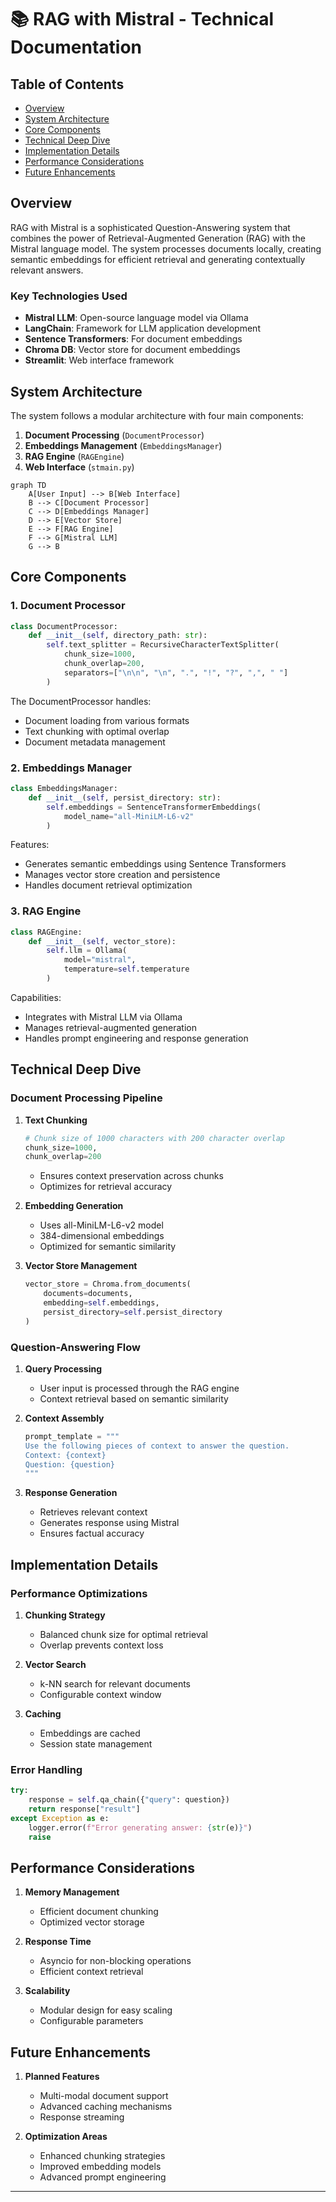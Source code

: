 # 📚 RAG with Mistral - Technical Documentation

## Table of Contents
- [Overview](#overview)
- [System Architecture](#system-architecture)
- [Core Components](#core-components)
- [Technical Deep Dive](#technical-deep-dive)
- [Implementation Details](#implementation-details)
- [Performance Considerations](#performance-considerations)
- [Future Enhancements](#future-enhancements)

## Overview

RAG with Mistral is a sophisticated Question-Answering system that combines the power of Retrieval-Augmented Generation (RAG) with the Mistral language model. The system processes documents locally, creating semantic embeddings for efficient retrieval and generating contextually relevant answers.

### Key Technologies Used
- **Mistral LLM**: Open-source language model via Ollama
- **LangChain**: Framework for LLM application development
- **Sentence Transformers**: For document embeddings
- **Chroma DB**: Vector store for document embeddings
- **Streamlit**: Web interface framework

## System Architecture

The system follows a modular architecture with four main components:

1. **Document Processing** (`DocumentProcessor`)
2. **Embeddings Management** (`EmbeddingsManager`)
3. **RAG Engine** (`RAGEngine`)
4. **Web Interface** (`stmain.py`)

```mermaid
graph TD
    A[User Input] --> B[Web Interface]
    B --> C[Document Processor]
    C --> D[Embeddings Manager]
    D --> E[Vector Store]
    E --> F[RAG Engine]
    F --> G[Mistral LLM]
    G --> B
```

## Core Components

### 1. Document Processor
```python
class DocumentProcessor:
    def __init__(self, directory_path: str):
        self.text_splitter = RecursiveCharacterTextSplitter(
            chunk_size=1000,
            chunk_overlap=200,
            separators=["\n\n", "\n", ".", "!", "?", ",", " "]
        )
```
The DocumentProcessor handles:
- Document loading from various formats
- Text chunking with optimal overlap
- Document metadata management

### 2. Embeddings Manager
```python
class EmbeddingsManager:
    def __init__(self, persist_directory: str):
        self.embeddings = SentenceTransformerEmbeddings(
            model_name="all-MiniLM-L6-v2"
        )
```
Features:
- Generates semantic embeddings using Sentence Transformers
- Manages vector store creation and persistence
- Handles document retrieval optimization

### 3. RAG Engine
```python
class RAGEngine:
    def __init__(self, vector_store):
        self.llm = Ollama(
            model="mistral",
            temperature=self.temperature
        )
```
Capabilities:
- Integrates with Mistral LLM via Ollama
- Manages retrieval-augmented generation
- Handles prompt engineering and response generation

## Technical Deep Dive

### Document Processing Pipeline

1. **Text Chunking**
   ```python
   # Chunk size of 1000 characters with 200 character overlap
   chunk_size=1000,
   chunk_overlap=200
   ```
   - Ensures context preservation across chunks
   - Optimizes for retrieval accuracy

2. **Embedding Generation**
   - Uses all-MiniLM-L6-v2 model
   - 384-dimensional embeddings
   - Optimized for semantic similarity

3. **Vector Store Management**
   ```python
   vector_store = Chroma.from_documents(
       documents=documents,
       embedding=self.embeddings,
       persist_directory=self.persist_directory
   )
   ```

### Question-Answering Flow

1. **Query Processing**
   - User input is processed through the RAG engine
   - Context retrieval based on semantic similarity

2. **Context Assembly**
   ```python
   prompt_template = """
   Use the following pieces of context to answer the question.
   Context: {context}
   Question: {question}
   """
   ```

3. **Response Generation**
   - Retrieves relevant context
   - Generates response using Mistral
   - Ensures factual accuracy

## Implementation Details

### Performance Optimizations

1. **Chunking Strategy**
   - Balanced chunk size for optimal retrieval
   - Overlap prevents context loss

2. **Vector Search**
   - k-NN search for relevant documents
   - Configurable context window

3. **Caching**
   - Embeddings are cached
   - Session state management

### Error Handling

```python
try:
    response = self.qa_chain({"query": question})
    return response["result"]
except Exception as e:
    logger.error(f"Error generating answer: {str(e)}")
    raise
```

## Performance Considerations

1. **Memory Management**
   - Efficient document chunking
   - Optimized vector storage

2. **Response Time**
   - Asyncio for non-blocking operations
   - Efficient context retrieval

3. **Scalability**
   - Modular design for easy scaling
   - Configurable parameters

## Future Enhancements

1. **Planned Features**
   - Multi-modal document support
   - Advanced caching mechanisms
   - Response streaming

2. **Optimization Areas**
   - Enhanced chunking strategies
   - Improved embedding models
   - Advanced prompt engineering

---
